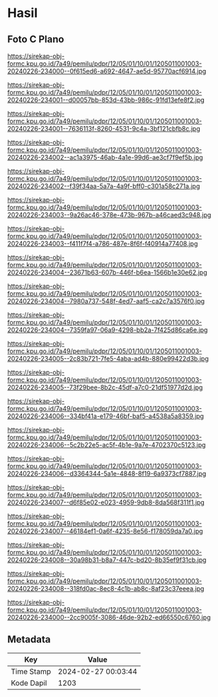 # Hasil

## Foto C Plano

https://sirekap-obj-formc.kpu.go.id/7a49/pemilu/pdpr/12/05/01/10/01/1205011001003-20240226-234000--0f615ed6-a692-4647-ae5d-95770acf6914.jpg

https://sirekap-obj-formc.kpu.go.id/7a49/pemilu/pdpr/12/05/01/10/01/1205011001003-20240226-234001--d00057bb-853d-43bb-986c-91fd13efe8f2.jpg

https://sirekap-obj-formc.kpu.go.id/7a49/pemilu/pdpr/12/05/01/10/01/1205011001003-20240226-234001--7636113f-8260-4531-9c4a-3bf121cbfb8c.jpg

https://sirekap-obj-formc.kpu.go.id/7a49/pemilu/pdpr/12/05/01/10/01/1205011001003-20240226-234002--ac1a3975-46ab-4a1e-99d6-ae3cf7f9ef5b.jpg

https://sirekap-obj-formc.kpu.go.id/7a49/pemilu/pdpr/12/05/01/10/01/1205011001003-20240226-234002--f39f34aa-5a7a-4a9f-bff0-c301a58c271a.jpg

https://sirekap-obj-formc.kpu.go.id/7a49/pemilu/pdpr/12/05/01/10/01/1205011001003-20240226-234003--9a26ac46-378e-473b-967b-a46caed3c948.jpg

https://sirekap-obj-formc.kpu.go.id/7a49/pemilu/pdpr/12/05/01/10/01/1205011001003-20240226-234003--f411f7f4-a786-487e-8f6f-f40914a77408.jpg

https://sirekap-obj-formc.kpu.go.id/7a49/pemilu/pdpr/12/05/01/10/01/1205011001003-20240226-234004--23671b63-607b-446f-b6ea-1566b1e30e62.jpg

https://sirekap-obj-formc.kpu.go.id/7a49/pemilu/pdpr/12/05/01/10/01/1205011001003-20240226-234004--7980a737-548f-4ed7-aaf5-ca2c7a3576f0.jpg

https://sirekap-obj-formc.kpu.go.id/7a49/pemilu/pdpr/12/05/01/10/01/1205011001003-20240226-234004--7359fa97-06a9-4298-bb2a-7f425d86ca6e.jpg

https://sirekap-obj-formc.kpu.go.id/7a49/pemilu/pdpr/12/05/01/10/01/1205011001003-20240226-234005--2c83b721-7fe5-4aba-ad4b-880e99422d3b.jpg

https://sirekap-obj-formc.kpu.go.id/7a49/pemilu/pdpr/12/05/01/10/01/1205011001003-20240226-234005--73f29bee-8b2c-45df-a7c0-21df51977d2d.jpg

https://sirekap-obj-formc.kpu.go.id/7a49/pemilu/pdpr/12/05/01/10/01/1205011001003-20240226-234006--334bf41a-e179-46bf-baf5-a4538a5a8359.jpg

https://sirekap-obj-formc.kpu.go.id/7a49/pemilu/pdpr/12/05/01/10/01/1205011001003-20240226-234006--5c2b22e5-ac5f-4b1e-9a7e-4702370c5123.jpg

https://sirekap-obj-formc.kpu.go.id/7a49/pemilu/pdpr/12/05/01/10/01/1205011001003-20240226-234006--d3364344-5a1e-4848-8f19-6a9373cf7887.jpg

https://sirekap-obj-formc.kpu.go.id/7a49/pemilu/pdpr/12/05/01/10/01/1205011001003-20240226-234007--d6f85e02-e023-4959-9db8-8da568f311f1.jpg

https://sirekap-obj-formc.kpu.go.id/7a49/pemilu/pdpr/12/05/01/10/01/1205011001003-20240226-234007--46184ef1-0a6f-4235-8e56-f178059da7a0.jpg

https://sirekap-obj-formc.kpu.go.id/7a49/pemilu/pdpr/12/05/01/10/01/1205011001003-20240226-234008--30a98b31-b8a7-447c-bd20-8b35ef9f31cb.jpg

https://sirekap-obj-formc.kpu.go.id/7a49/pemilu/pdpr/12/05/01/10/01/1205011001003-20240226-234008--318fd0ac-8ec8-4c1b-ab8c-8af23c37eeea.jpg

https://sirekap-obj-formc.kpu.go.id/7a49/pemilu/pdpr/12/05/01/10/01/1205011001003-20240226-234000--2cc9005f-3086-46de-92b2-ed66550c6760.jpg


## Metadata

| Key        | Value               |
| ---------- | ------------------- |
| Time Stamp | 2024-02-27 00:03:44 |
| Kode Dapil | 1203                |



